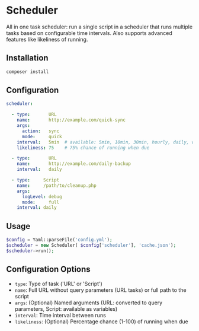 # Scheduler

All in one task scheduler: run a single script in a scheduler that runs multiple tasks based on configurable time intervals. Also supports advanced features like likeliness of running.

## Installation

```bash
composer install
```

## Configuration

```yaml
scheduler:

  - type:       URL
    name:       http://example.com/quick-sync
    args:       
      action:   sync
      mode:     quick
    interval:   5min  # available: 5min, 10min, 30min, hourly, daily, weekly, monthly (5sec, 10sec used for debugging)
    likeliness: 75    # 75% chance of running when due

  - type:       URL
    name:       http://example.com/daily-backup
    interval:   daily

  - type:     Script
    name:     /path/to/cleanup.php
    args:     
      logLevel: debug
      mode:     full
    interval: daily
```

## Usage

```php
$config = Yaml::parseFile('config.yml');
$scheduler = new Scheduler( $config['scheduler'], 'cache.json');
$scheduler->run();
```

## Configuration Options

- `type`:       Type of task ('URL' or 'Script')
- `name`:       Full URL without query parameters (URL tasks) or full path to the script
- `args`:       (Optional) Named arguments (URL: converted to query parameters, Script: available as variables)
- `interval`:   Time interval between runs
- `likeliness`: (Optional) Percentage chance (1-100) of running when due
